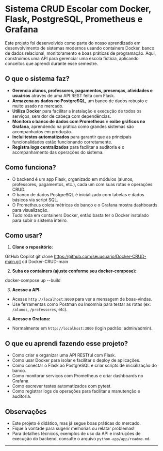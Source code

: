 # Sistema CRUD Escolar com Docker, Flask, PostgreSQL, Prometheus e Grafana

Este projeto foi desenvolvido como parte do nosso aprendizado em desenvolvimento de sistemas modernos usando containers Docker, banco de dados relacional, monitoramento e boas práticas de programação. Aqui, construimos uma API para gerenciar uma escola fictícia, aplicando conceitos que aprendi durante esse semestre.

## O que o sistema faz?

- **Gerencia alunos, professores, pagamentos, presenças, atividades e usuários** através de uma API REST feita com Flask.
- **Armazena os dados no PostgreSQL**, um banco de dados robusto e muito usado no mercado.
- **Utiliza Docker** para facilitar a instalação e execução de todos os serviços, sem dor de cabeça com dependências.
- **Monitora o banco de dados com Prometheus** e **exibe gráficos no Grafana**, aprendendo na prática como grandes sistemas são acompanhados em produção.
- **Inclui testes automatizados** para garantir que as principais funcionalidades estão funcionando corretamente.
- **Registra logs centralizados** para facilitar a auditoria e o acompanhamento das operações do sistema.

## Como funciona?

- O backend é um app Flask, organizado em módulos (alunos, professores, pagamentos, etc.), cada um com suas rotas e operações CRUD.
- O banco de dados PostgreSQL é inicializado com tabelas e dados básicos via script SQL.
- O Prometheus coleta métricas do banco e o Grafana mostra dashboards para visualização.
- Tudo roda em containers Docker, então basta ter o Docker instalado para subir o sistema inteiro.

## Como usar?

1. **Clone o repositório:**

GitHub Copilot
git clone https://github.com/seuusuario/Docker-CRUD-main.git cd Docker-CRUD-main

2. **Suba os containers (ajuste conforme seu docker-compose):**

docker-compose up --build

3. **Acesse a API:**
- Acesse `http://localhost:8000` para ver a mensagem de boas-vindas.
- Use ferramentas como Postman ou Insomnia para testar as rotas (ex: `/alunos`, `/professores`, etc).

4. **Acesse o Grafana:**
- Normalmente em `http://localhost:3000` (login padrão: admin/admin).

## O que eu aprendi fazendo esse projeto?

- Como criar e organizar uma API RESTful com Flask.
- Como usar Docker para isolar e facilitar o deploy de aplicações.
- Como conectar o Flask ao PostgreSQL e criar scripts de inicialização do banco.
- Como monitorar serviços com Prometheus e criar dashboards no Grafana.
- Como escrever testes automatizados com pytest.
- Como registrar logs de operações para facilitar a manutenção e auditoria.

## Observações

- Este projeto é didático, mas já segue boas práticas do mercado.
- Fique à vontade para sugerir melhorias ou relatar problemas!
- Para detalhes técnicos, exemplos de uso da API e instruções de execução do backend, consulte o arquivo `python-app/app/readme.md`. 

---
